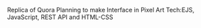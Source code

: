 Replica of Quora 
Planning to make Interface in Pixel Art
Tech:EJS, JavaScript, REST API and HTML-CSS

